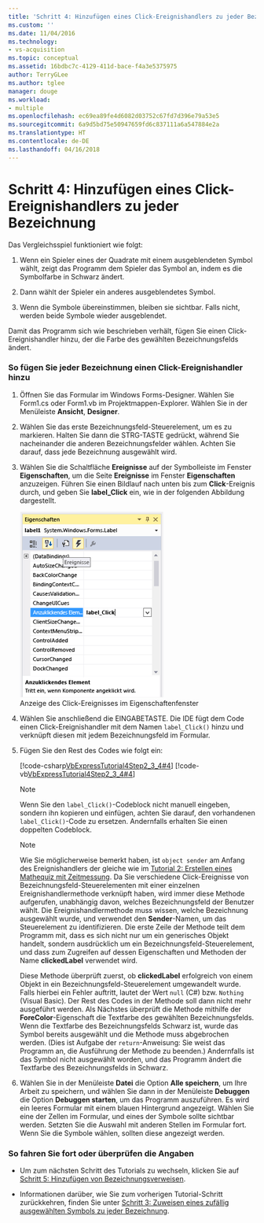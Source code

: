 ```yaml
---
title: 'Schritt 4: Hinzufügen eines Click-Ereignishandlers zu jeder Bezeichnung | Microsoft-Dokumentation'
ms.custom: ''
ms.date: 11/04/2016
ms.technology:
- vs-acquisition
ms.topic: conceptual
ms.assetid: 16bdbc7c-4129-411d-bace-f4a3e5375975
author: TerryGLee
ms.author: tglee
manager: douge
ms.workload:
- multiple
ms.openlocfilehash: ec69ea89fe4d6082d03752c67fd7d396e79a53e5
ms.sourcegitcommit: 6a9d5bd75e50947659fd6c837111a6a547884e2a
ms.translationtype: HT
ms.contentlocale: de-DE
ms.lasthandoff: 04/16/2018
---
```

# <a name="step-4-add-a-click-event-handler-to-each-label"></a>Schritt 4: Hinzufügen eines Click-Ereignishandlers zu jeder Bezeichnung
Das Vergleichsspiel funktioniert wie folgt:  
  
1.  Wenn ein Spieler eines der Quadrate mit einem ausgeblendeten Symbol wählt, zeigt das Programm dem Spieler das Symbol an, indem es die Symbolfarbe in Schwarz ändert.  
  
2.  Dann wählt der Spieler ein anderes ausgeblendetes Symbol.  
  
3.  Wenn die Symbole übereinstimmen, bleiben sie sichtbar. Falls nicht, werden beide Symbole wieder ausgeblendet.  
  
 Damit das Programm sich wie beschrieben verhält, fügen Sie einen Click-Ereignishandler hinzu, der die Farbe des gewählten Bezeichnungsfelds ändert.  
  
### <a name="to-add-a-click-event-handler-to-each-label"></a>So fügen Sie jeder Bezeichnung einen Click-Ereignishandler hinzu  
  
1.  Öffnen Sie das Formular im Windows Forms-Designer. Wählen Sie Form1.cs oder Form1.vb im Projektmappen-Explorer. Wählen Sie in der Menüleiste **Ansicht**, **Designer**.  
  
2.  Wählen Sie das erste Bezeichnungsfeld-Steuerelement, um es zu markieren. Halten Sie dann die STRG-TASTE gedrückt, während Sie nacheinander die anderen Bezeichnungsfelder wählen. Achten Sie darauf, dass jede Bezeichnung ausgewählt wird.  
  
3.  Wählen Sie die Schaltfläche **Ereignisse** auf der Symbolleiste im Fenster **Eigenschaften**, um die Seite **Ereignisse** im Fenster **Eigenschaften** anzuzeigen. Führen Sie einen Bildlauf nach unten bis zum **Click**-Ereignis durch, und geben Sie **label_Click** ein, wie in der folgenden Abbildung dargestellt.  
  
     ![Anzeige des Click-Ereignisses im Eigenschaftenfenster](../ide/media/express_labelclick.png "Express_labelClick")  
Anzeige des Click-Ereignisses im Eigenschaftenfenster  
  
4.  Wählen Sie anschließend die EINGABETASTE. Die IDE fügt dem Code einen Click-Ereignishandler mit dem Namen `label_Click()` hinzu und verknüpft diesen mit jedem Bezeichnungsfeld im Formular.  
  
5.  Fügen Sie den Rest des Codes wie folgt ein:  
  
     [!code-csharp[VbExpressTutorial4Step2_3_4#4](../ide/codesnippet/CSharp/step-4-add-a-click-event-handler-to-each-label_1.cs)]
     [!code-vb[VbExpressTutorial4Step2_3_4#4](../ide/codesnippet/VisualBasic/step-4-add-a-click-event-handler-to-each-label_1.vb)]  
  
    > [!NOTE]
    >  Wenn Sie den `label_Click()`-Codeblock nicht manuell eingeben, sondern ihn kopieren und einfügen, achten Sie darauf, den vorhandenen `label_Click()`-Code zu ersetzen. Andernfalls erhalten Sie einen doppelten Codeblock.  
  
    > [!NOTE]
    >  Wie Sie möglicherweise bemerkt haben, ist `object sender` am Anfang des Ereignishandlers der gleiche wie im [Tutorial 2: Erstellen eines Mathequiz mit Zeitmessung](../ide/tutorial-2-create-a-timed-math-quiz.md). Da Sie verschiedene Click-Ereignisse von Bezeichnungsfeld-Steuerelementen mit einer einzelnen Ereignishandlermethode verknüpft haben, wird immer diese Methode aufgerufen, unabhängig davon, welches Bezeichnungsfeld der Benutzer wählt. Die Ereignishandlermethode muss wissen, welche Bezeichnung ausgewählt wurde, und verwendet den **Sender**-Namen, um das Steuerelement zu identifizieren. Die erste Zeile der Methode teilt dem Programm mit, dass es sich nicht nur um ein generisches Objekt handelt, sondern ausdrücklich um ein Bezeichnungsfeld-Steuerelement, und dass zum Zugreifen auf dessen Eigenschaften und Methoden der Name **clickedLabel** verwendet wird.  
  
     Diese Methode überprüft zuerst, ob **clickedLabel** erfolgreich von einem Objekt in ein Bezeichnungsfeld-Steuerelement umgewandelt wurde. Falls hierbei ein Fehler auftritt, lautet der Wert `null` (C#) bzw. `Nothing` (Visual Basic). Der Rest des Codes in der Methode soll dann nicht mehr ausgeführt werden. Als Nächstes überprüft die Methode mithilfe der **ForeColor**-Eigenschaft die Textfarbe des gewählten Bezeichnungsfelds. Wenn die Textfarbe des Bezeichnungsfelds Schwarz ist, wurde das Symbol bereits ausgewählt und die Methode muss abgebrochen werden. (Dies ist Aufgabe der `return`-Anweisung: Sie weist das Programm an, die Ausführung der Methode zu beenden.) Andernfalls ist das Symbol nicht ausgewählt worden, und das Programm ändert die Textfarbe des Bezeichnungsfelds in Schwarz.  
  
6.  Wählen Sie in der Menüleiste **Datei** die Option **Alle speichern**, um Ihre Arbeit zu speichern, und wählen Sie dann in der Menüleiste **Debuggen** die Option **Debuggen starten**, um das Programm auszuführen. Es wird ein leeres Formular mit einem blauen Hintergrund angezeigt. Wählen Sie eine der Zellen im Formular, und eines der Symbole sollte sichtbar werden. Setzten Sie die Auswahl mit anderen Stellen im Formular fort. Wenn Sie die Symbole wählen, sollten diese angezeigt werden.  
  
### <a name="to-continue-or-review"></a>So fahren Sie fort oder überprüfen die Angaben  
  
-   Um zum nächsten Schritt des Tutorials zu wechseln, klicken Sie auf [Schritt 5: Hinzufügen von Bezeichnungsverweisen](../ide/step-5-add-label-references.md).  
  
-   Informationen darüber, wie Sie zum vorherigen Tutorial-Schritt zurückkehren, finden Sie unter [Schritt 3: Zuweisen eines zufällig ausgewählten Symbols zu jeder Bezeichnung](../ide/step-3-assign-a-random-icon-to-each-label.md).